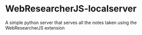 # WebResearcherJS-localserver
A simple python server that serves all the notes taken using the WebResearcherJS extension
